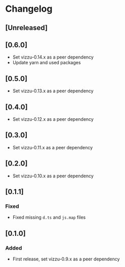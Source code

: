 # Changelog

## [Unreleased]

## [0.6.0]

-   Set vizzu-0.14.x as a peer dependency
-   Update yarn and used packages

## [0.5.0]

-   Set vizzu-0.13.x as a peer dependency

## [0.4.0]

-   Set vizzu-0.12.x as a peer dependency

## [0.3.0]

-   Set vizzu-0.11.x as a peer dependency

## [0.2.0]

-   Set vizzu-0.10.x as a peer dependency

## [0.1.1]

### Fixed

-   Fixed missing `d.ts` and `js.map` files

## [0.1.0]

### Added

-   First release, set vizzu-0.9.x as a peer dependency
